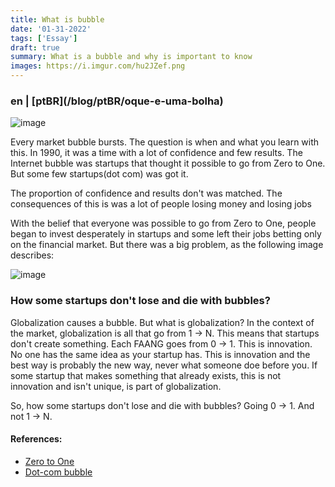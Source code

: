 ```yaml
---
title: What is bubble
date: '01-31-2022'
tags: ['Essay']
draft: true
summary: What is a bubble and why is important to know
images: https://i.imgur.com/hu2JZef.png
---
```


<h3>en | [ptBR](/blog/ptBR/oque-e-uma-bolha)</h3>

![image](https://i.imgur.com/hu2JZef.png)

Every market bubble bursts. The question is when and what you learn with this. In 1990, it was a time with a lot of confidence and few results. The Internet bubble was startups that thought it possible to go from Zero to One. But some few startups(dot com) was got it.

The proportion of confidence and results don't was matched. The consequences of this is was a lot of people losing money and losing jobs

With the belief that everyone was possible to go from Zero to One, people began to invest desperately in startups and some left their jobs betting only on the financial market. But there was a big problem, as the following image describes:

![image](https://i.imgur.com/SdFPAfn.png)

### How some startups don't lose and die with bubbles?

Globalization causes a bubble. But what is globalization?
In the context of the market, globalization is all that go from 1 -> N. This means that startups don't create something. Each FAANG goes from 0 -> 1. This is innovation. No one has the same idea as your startup has. This is innovation and the best way is probably the new way, never what someone doe before you. If some startup that makes something that already exists, this is not innovation and isn't unique, is part of globalization.

So, how some startups don't lose and die with bubbles? Going 0 -> 1. And not 1 -> N.

#### References:

- [Zero to One](https://www.amazon.com/Zero-One-Notes-Startups-Future/dp/0804139296)
- [Dot-com bubble](https://en.wikipedia.org/wiki/Dot-com_bubble)
